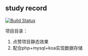 study record
--------

[![Build Status](https://www.travis-ci.org/yhlben/yideng.svg?branch=master)](https://www.travis-ci.org/yhlben/yideng)

项目目录：

 1. 点赞项目静态效果
 2. 配合php+mysql+koa实现数据存储
